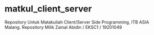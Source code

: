 # matkul_client_server
Repository Untuk Matakuliah Client/Server Side Programming, ITB ASIA Malang.
Repository Milik Zainal Abidin / EKSC1 / 19201049
